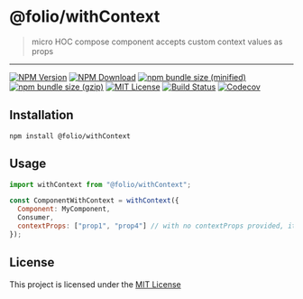 # @folio/withContext

> micro HOC compose component accepts custom context values as props

<hr />

[![NPM Version](https://img.shields.io/npm/v/@folio/withContext.svg)](https://www.npmjs.com/package/@folio/withContext)
[![NPM Download](https://img.shields.io/npm/dt/@folio/withContext.svg)](https://www.npmjs.com/package/@folio/withContext)
[![npm bundle size (minified)](https://img.shields.io/bundlephobia/min/react.svg)](https://www.npmjs.com/package/@folio/withContext)
[![npm bundle size (gzip)](https://img.shields.io/bundlephobia/minzip/react.svg)](https://www.npmjs.com/package/@folio/withContext)
[![MIT License](https://img.shields.io/github/license/mashape/apistatus.svg)](https://github.com/jalal246/folio/blob/master/LICENSE)
[![Build Status](https://travis-ci.org/jalal246/folio.svg?branch=master)](https://travis-ci.org/jalal246/folio)
[![Codecov](https://img.shields.io/codecov/c/github/jalal246/folio.svg)](https://codecov.io/gh/jalal246/folio)

## Installation

```
npm install @folio/withContext
```

## Usage

```js
import withContext from "@folio/withContext";

const ComponentWithContext = withContext({
  Component: MyComponent,
  Consumer,
  contextProps: ["prop1", "prop4"] // with no contextProps provided, it accepts all context props
});
```

## License

This project is licensed under the [MIT License](https://github.com/jalal246/folio/blob/master/LICENSE)
